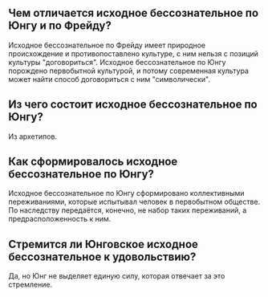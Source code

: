 ## Чем отличается исходное бессознательное по Юнгу и по Фрейду?
Исходное бессознательное по Фрейду имеет природное происхождение и противопоставлено культуре, с ним нельзя с позиций культуры "договориться".
Исходное бессознательное по Юнгу порождено первобытной культурой, и потому современная культура может найти способ договориться с ним "символически".

## Из чего состоит исходное бессознательное по Юнгу?
Из архетипов.

## Как сформировалось исходное бессознательное по Юнгу?
Исходное бессознательное по Юнгу сформировано коллективными переживаниями, которые испытывал человек в первобытном обществе.
По наследству передаётся, конечно, не набор таких переживаний, а предрасположенность к ним.

## Стремится ли Юнговское исходное бессознательное к удовольствию?
Да, но Юнг не выделяет единую силу, которая отвечает за это стремление.
